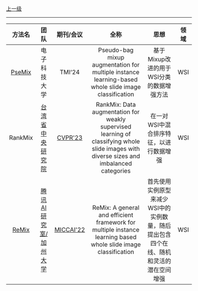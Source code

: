 [上一级](README.md)

---


|方法名|团队|                                                                                 期刊/会议                                                                                 |全称|            思想            |领域|
:-------------------------------------------------:|:-----------------------------------------------------------------------------------------------------------------:|:---------------------------------------------------------------------------------------------------------------------------------------------------------------------:|:---:|:------------------------:|:---:
|[PseMix](https://github.com/liupei101/PseMix)|电子科技大学|                                                                                TMI‘24                                                                                 |Pseudo-bag mixup augmentation for multiple instance learning-based whole slide image classification| 基于Mixup改进的用于WSI分类的数据增强方法 |WSI
|RankMix|[台湾省中央研究院](https://scholar.google.com/citations?user=7JwqUpYAAAAJ&hl=zh-CN&oi=sra)|[CVPR'23](https://openaccess.thecvf.com/content/CVPR2023/papers/Chen_RankMix_Data_Augmentation_for_Weakly_Supervised_Learning_of_Classifying_Whole_CVPR_2023_paper.pdf)|RankMix: Data augmentation for weakly supervised learning of classifying whole slide images with diverse sizes and imbalanced categories| 在一对WSI中混合排序特征，以进行数据增强 |WSI
|[ReMix](https://github.com/TencentAILabHealthcare/ReMix)|[腾讯AI研究室/加州大学](https://scholar.google.com/citations?user=OYrpIa8AAAAJ&hl=zh-CN&oi=sra)|                                                             [MICCAI'22](https://arxiv.org/pdf/2207.01805)                                                             |ReMix: A general and efficient framework for multiple instance learning based whole slide image classification|首先使用实例原型来减少WSI中的实例数量，随后提出包含四个在线、随机和灵活的潜在空间增强|           WSI            